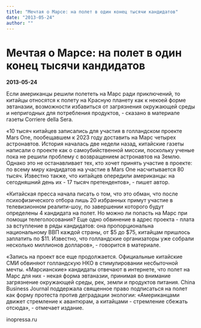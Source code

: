 ```yaml
---
title: "Мечтая о Марсе: на полет в один конец тысячи кандидатов"
date: "2013-05-24"
author: ""
---
```


# Мечтая о Марсе: на полет в один конец тысячи кандидатов

**2013-05-24** 

Если американцы решили полететь на Марс ради приключений, то китайцы относятся к полету на Красную планету как к некоей форме эвтаназии, возможности избавиться от загрязнения окружающей среды и непригодных для потребления продуктов, - сказано в материале газеты Corriere della Sera. 



«10 тысяч китайцев записались для участия в голландском проекте Mars Onе, пообещавшем к 2023 году доставить на Марс четырех астронавтов. История началась две недели назад, китайские газеты написали о проекте как о самоубийственной миссии, поскольку ученые пока не решили проблему с возвращением астронавтов на Землю. Однако это не останавливает тех, кто хочет принять участие в проекте: по всему миру кандидатов на участие в Mars Onе насчитывается 80 тысяч. Известно также, что китайцев опередили американцы: на сегодняшний день их - 17 тысяч претендентов», - пишет автор. 



«Китайская пресса начала писать о том, что это обман, что после психофизического отбора лишь 20 избранных примут участие в телевизионном реалити-шоу, по завершении которого будут определены 4 кандидата на полет. Но можно ли попасть на Марс при помощи телеголосования? Еще одно обвинение в адрес проекта - плата за вступление в ряды кандидатов: она пропорциональна национальному ВВП каждой страны, от $5 до $75, китайцам пришлось заплатить по $11. Известно, что голландские организаторы уже собрали несколько миллионов долларов», - говорится в материале. 



«Запись на проект все еще продолжается. Официальные китайские СМИ обвиняют голландскую НКО в стимулировании несбыточной мечты. «Марсианские» кандидаты отвечают в интернете, что полет на Марс для них - некая форма эвтаназии, принимая во внимание загрязнение окружающей среды, рек, земли и продуктов питания. China Business Journal поддержала священное право подписаться на полет как форму протеста против деградации экологии: «Американцами движет стремление к авантюрам, а китайцами - стремление сбежать отсюда», - отмечает издание.

inopressa.ru